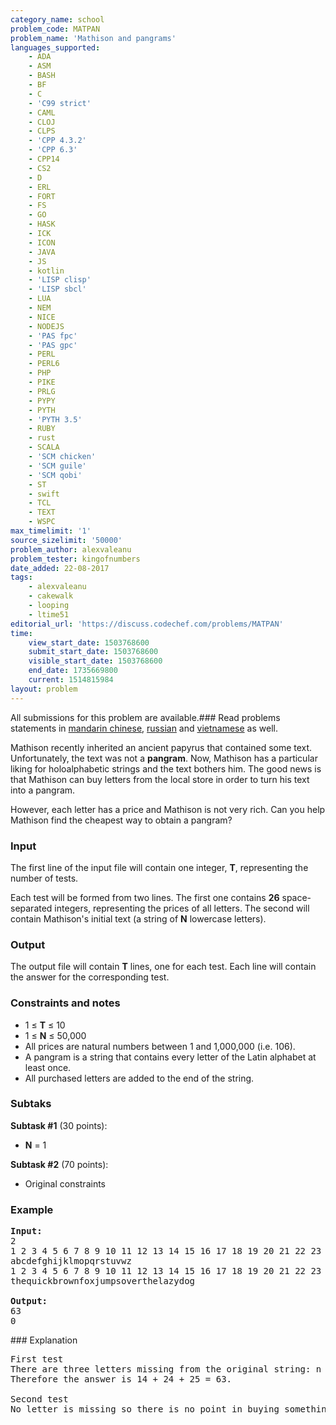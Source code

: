 ```yaml
---
category_name: school
problem_code: MATPAN
problem_name: 'Mathison and pangrams'
languages_supported:
    - ADA
    - ASM
    - BASH
    - BF
    - C
    - 'C99 strict'
    - CAML
    - CLOJ
    - CLPS
    - 'CPP 4.3.2'
    - 'CPP 6.3'
    - CPP14
    - CS2
    - D
    - ERL
    - FORT
    - FS
    - GO
    - HASK
    - ICK
    - ICON
    - JAVA
    - JS
    - kotlin
    - 'LISP clisp'
    - 'LISP sbcl'
    - LUA
    - NEM
    - NICE
    - NODEJS
    - 'PAS fpc'
    - 'PAS gpc'
    - PERL
    - PERL6
    - PHP
    - PIKE
    - PRLG
    - PYPY
    - PYTH
    - 'PYTH 3.5'
    - RUBY
    - rust
    - SCALA
    - 'SCM chicken'
    - 'SCM guile'
    - 'SCM qobi'
    - ST
    - swift
    - TCL
    - TEXT
    - WSPC
max_timelimit: '1'
source_sizelimit: '50000'
problem_author: alexvaleanu
problem_tester: kingofnumbers
date_added: 22-08-2017
tags:
    - alexvaleanu
    - cakewalk
    - looping
    - ltime51
editorial_url: 'https://discuss.codechef.com/problems/MATPAN'
time:
    view_start_date: 1503768600
    submit_start_date: 1503768600
    visible_start_date: 1503768600
    end_date: 1735669800
    current: 1514815984
layout: problem
---
```

All submissions for this problem are available.### Read problems statements in [mandarin chinese](http://www.codechef.com/download/translated/LTIME51/mandarin/MATPAN.pdf), [russian](http://www.codechef.com/download/translated/LTIME51/russian/MATPAN.pdf) and [vietnamese](http://www.codechef.com/download/translated/LTIME51/vietnamese/MATPAN.pdf) as well.

 Mathison recently inherited an ancient papyrus that contained some text. Unfortunately, the text was not a **pangram**. Now, Mathison has a particular liking for holoalphabetic strings and the text bothers him. The good news is that Mathison can buy letters from the local store in order to turn his text into a pangram.

 However, each letter has a price and Mathison is not very rich. Can you help Mathison find the cheapest way to obtain a pangram?

### Input

The first line of the input file will contain one integer, **T**, representing the number of tests.

Each test will be formed from two lines. The first one contains **26** space-separated integers, representing the prices of all letters. The second will contain Mathison's initial text (a string of **N** lowercase letters).

### Output

The output file will contain **T** lines, one for each test. Each line will contain the answer for the corresponding test.

### Constraints and notes

- 1 ≤ **T** ≤ 10
- 1 ≤ **N** ≤ 50,000
- All prices are natural numbers between 1 and 1,000,000 (i.e. 106).
- A pangram is a string that contains every letter of the Latin alphabet at least once.
- All purchased letters are added to the end of the string.

### Subtaks

**Subtask #1** (30 points):

- **N** = 1

**Subtask #2** (70 points):

- Original constraints

### Example

<pre><b>Input:</b>
2
1 2 3 4 5 6 7 8 9 10 11 12 13 14 15 16 17 18 19 20 21 22 23 24 25 26
abcdefghijklmopqrstuvwz
1 2 3 4 5 6 7 8 9 10 11 12 13 14 15 16 17 18 19 20 21 22 23 24 25 26
thequickbrownfoxjumpsoverthelazydog

<b>Output:</b>
63
0
</pre>### Explanation

<pre>
First test
There are three letters missing from the original string: n (price 14), x (price 24), and y (price 25).
Therefore the answer is 14 + 24 + 25 = 63.

Second test
No letter is missing so there is no point in buying something. The answer is 0.
</pre>